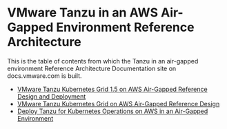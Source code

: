 # VMware Tanzu in an AWS Air-Gapped Environment Reference Architecture

This is the table of contents from which the Tanzu in an air-gapped environment Reference Architecture Documentation site on docs.vmware.com is built.

- [VMware Tanzu Kubernetes Grid 1.5 on AWS Air-Gapped Reference Design and Deployment](./reference-designs/index-air-gap.md)
- [VMware Tanzu Kubernetes Grid on AWS Air-Gapped Reference Design](./reference-designs/tko-on-aws-airgap.md)
- [Deploy Tanzu for Kubernetes Operations on AWS in an Air-Gapped Environment](./deployment-guides/tko-aws-airgap.md)
